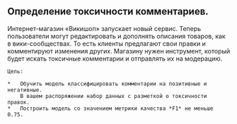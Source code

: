 ## Определение токсичности комментариев.

Интернет-магазин «Викишоп» запускает новый сервис. Теперь пользователи могут редактировать и дополнять описания товаров, как в вики-сообществах. То есть клиенты предлагают свои правки и комментируют изменения других. Магазину нужен инструмент, который будет искать токсичные комментарии и отправлять их на модерацию. 

    Цель: 

    *   Обучить модель классифицировать комментарии на позитивные и негативные. 
        В вашем распоряжении набор данных с разметкой о токсичности правок.
    *   Построить модель со значением метрики качества *F1* не меньше 0.75.
